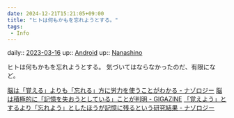 ```yaml
---
date: 2024-12-21T15:21:05+09:00
title: "ヒトは何もかもを忘れようとする。"
tags:
 - Info
---
```


daily:: [2023-03-16](/Daily_Note/2023-03-16.md)
up:: [Android](../Bar/Novel/Topics/Android.md)
up:: [Nanashino](../Bar/Novel/Nacaria/Nanashino.md)

ヒトは何もかもを忘れようとする。
気づいてはならなかったのだ、有限になど。

[脳は「覚える」よりも「忘れる」方に労力を使うことがわかる - ナゾロジー](https://nazology.net/archives/33341)
[脳は積極的に「記憶を失おうとしている」ことが判明 - GIGAZINE](https://gigazine.net/news/20180726-brain-must-actively-forget/)
[「覚えよう」とするより「忘れよう」としたほうが記憶に残るという研究結果 - ナゾロジー](https://nazology.net/archives/19840)